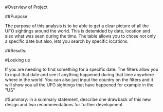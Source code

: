 

#Overview of Project

##Purpose

The purpose of this analysis is to be able to get a clear picture of all the UFO sightings around the world. This is detemided by date, location and also what was seen during the time. The table allows you to chose not only a specific date but also, lets you search by specific locations.


##Results: 

#Looking up

If you are needing to find something for a specific date. The filters allow you to input that date and see if anything happened during that time anywhere where in the world. You can also just input the country on the filters and it will show you all the UFO sightings that have happened for example in the "US"



#Summary: In a summary statement, describe one drawback of this new design and two recommendations for further development.
